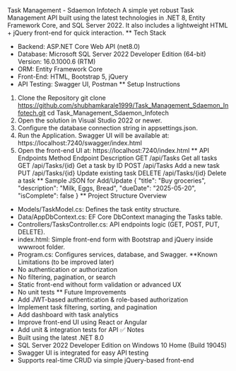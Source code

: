 Task Management - Sdaemon Infotech
A simple yet robust Task Management API built using the latest technologies in .NET 8, Entity Framework Core, and SQL Server 2022. It also includes a lightweight HTML + jQuery front-end for quick interaction.
** Tech Stack
- Backend: ASP.NET Core Web API (<TargetFramework>net8.0</TargetFramework>)
- Database: Microsoft SQL Server 2022 Developer Edition (64-bit)
  Version: 16.0.1000.6 (RTM)
- ORM: Entity Framework Core
- Front-End: HTML, Bootstrap 5, jQuery
- API Testing: Swagger UI, Postman
** Setup Instructions
1. Clone the Repository
   git clone https://github.com/shubhamkarale1999/Task_Management_Sdaemon_Infotech.git
   cd Task_Management_Sdaemon_Infotech
2. Open the solution in Visual Studio 2022 or newer.
3. Configure the database connection string in appsettings.json.
4. Run the Application. Swagger UI will be available at: https://localhost:7240/swagger/index.html
5. Open the front-end UI at: https://localhost:7240/index.html
** API Endpoints
Method	Endpoint	Description
GET	/api/Tasks	Get all tasks
GET	/api/Tasks/{id}	Get a task by ID
POST	/api/Tasks	Add a new task
PUT	/api/Tasks/{id}	Update existing task
DELETE	/api/Tasks/{id}	Delete a task
** Sample JSON for Add/Update
{
  "title": "Buy groceries",
  "description": "Milk, Eggs, Bread",
  "dueDate": "2025-05-20",
  "isComplete": false
}
** Project Structure Overview
- Models/TaskModel.cs: Defines the task entity structure.
- Data/AppDbContext.cs: EF Core DbContext managing the Tasks table.
- Controllers/TasksController.cs: API endpoints logic (GET, POST, PUT, DELETE).
- index.html: Simple front-end form with Bootstrap and jQuery inside wwwroot folder.
- Program.cs: Configures services, database, and Swagger.
**Known Limitations (to be improved later)
- No authentication or authorization
- No filtering, pagination, or search
- Static front-end without form validation or advanced UX
- No unit tests
** Future Improvements
- Add JWT-based authentication & role-based authorization
- Implement task filtering, sorting, and pagination
- Add dashboard with task analytics
- Improve front-end UI using React or Angular
- Add unit & integration tests for API
✅ Notes
- Built using the latest .NET 8.0
- SQL Server 2022 Developer Edition on Windows 10 Home (Build 19045)
- Swagger UI is integrated for easy API testing
- Supports real-time CRUD via simple jQuery-based front-end
